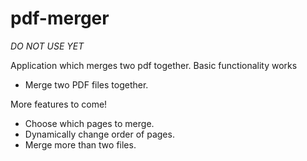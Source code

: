 pdf-merger
==========
*DO NOT USE YET*

Application which merges two pdf together.
Basic functionality works
* Merge two PDF files together.
  
More features to come!
* Choose which pages to merge.
* Dynamically change order of pages.
* Merge more than two files.

